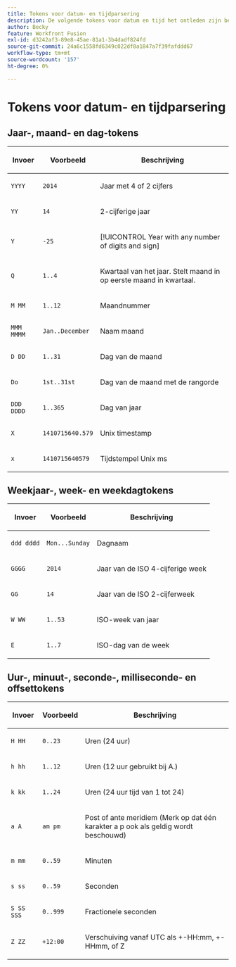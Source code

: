 ```yaml
---
title: Tokens voor datum- en tijdparsering
description: De volgende tokens voor datum en tijd het ontleden zijn beschikbaar in het  [!DNL Adobe Workfront Fusion mapping]  paneel.
author: Becky
feature: Workfront Fusion
exl-id: d3242af3-89e8-45ae-81a1-3b4dadf824fd
source-git-commit: 24a6c1558fd6349c022df8a1847a7f39fafddd67
workflow-type: tm+mt
source-wordcount: '157'
ht-degree: 0%

---
```


# Tokens voor datum- en tijdparsering

## Jaar-, maand- en dag-tokens

<table style="table-layout:auto"> 
 <col> 
 <col> 
 <col> 
 <thead> 
  <tr> 
   <th>Invoer </th> 
   <th>Voorbeeld </th> 
   <th> <p>Beschrijving</p> </th> 
  </tr> 
 </thead> 
 <tbody> 
  <tr> 
   <td><code>YYYY </code> </td> 
   <td><code>2014 </code> </td> 
   <td> <p>Jaar met 4 of 2 cijfers</p> </td> 
  </tr> 
  <tr> 
   <td><code>YY</code></td> 
   <td><code>14</code></td> 
   <td> <p>2-cijferige jaar</p> </td> 
  </tr> 
  <tr> 
   <td><code>Y</code> </td> 
   <td><code>-25</code> </td> 
   <td> <p>[!UICONTROL Year with any number of digits and sign]</p> </td> 
  </tr> 
  <tr> 
   <td><code>Q</code> </td> 
   <td><code>1..4</code> </td> 
   <td> <p> Kwartaal van het jaar. Stelt maand in op eerste maand in kwartaal.</p> </td> 
  </tr> 
  <tr> 
   <td><code>M MM</code> </td> 
   <td><code>1..12</code> </td> 
   <td> <p> Maandnummer</p> </td> 
  </tr> 
  <tr> 
   <td><code>MMM MMMM</code> </td> 
   <td><code>Jan..December</code> </td> 
   <td> <p> Naam maand</p> </td> 
  </tr> 
  <tr> 
   <td><code>D DD</code> </td> 
   <td><code>1..31</code> </td> 
   <td> <p> Dag van de maand</p> </td> 
  </tr> 
  <tr> 
   <td><code>Do </code> </td> 
   <td><code>1st..31st</code> </td> 
   <td> <p> Dag van de maand met de rangorde</p> </td> 
  </tr> 
  <tr> 
   <td><code>DDD DDDD</code> </td> 
   <td><code>1..365</code></td> 
   <td> <p> Dag van jaar</p> </td> 
  </tr> 
  <tr> 
   <td><code>X</code> </td> 
   <td><code>1410715640.579</code> </td> 
   <td> <p> Unix timestamp</p> </td> 
  </tr> 
  <tr> 
   <td><code>x</code> </td> 
   <td><code>1410715640579</code> </td> 
   <td> <p> Tijdstempel Unix ms</p> </td> 
  </tr> 
 </tbody> 
</table>

## Weekjaar-, week- en weekdagtokens

<table style="table-layout:auto"> 
 <col> 
 <col> 
 <col> 
 <thead> 
  <tr> 
   <th>Invoer </th> 
   <th>Voorbeeld </th> 
   <th> <p>Beschrijving</p> </th> 
  </tr> 
 </thead> 
 <tbody> 
  <tr> 
   <td><code>ddd dddd</code> </td> 
   <td><code>Mon...Sunday</code> </td> 
   <td> <p> Dagnaam</p> </td> 
  </tr> 
  <tr> 
   <td><code>GGGG</code> </td> 
   <td><code>2014</code> </td> 
   <td> <p> Jaar van de ISO 4-cijferige week</p> </td> 
  </tr> 
  <tr> 
   <td><code>GG </code> </td> 
   <td><code>14</code> </td> 
   <td> <p> Jaar van de ISO 2-cijferweek</p> </td> 
  </tr> 
  <tr> 
   <td><code>W WW</code> </td> 
   <td><code>1..53</code></td> 
   <td> <p> ISO-week van jaar</p> </td> 
  </tr> 
  <tr> 
   <td><code>E</code> </td> 
   <td><code>1..7</code> </td> 
   <td> <p> ISO-dag van de week</p> </td> 
  </tr> 
 </tbody> 
</table>

## Uur-, minuut-, seconde-, milliseconde- en offsettokens

<table style="table-layout:auto"> 
 <col> 
 <col> 
 <col> 
 <thead> 
  <tr> 
   <th>Invoer </th> 
   <th>Voorbeeld </th> 
   <th> <p>Beschrijving</p> </th> 
  </tr> 
 </thead> 
 <tbody> 
  <tr> 
   <td><code>H HH</code> </td> 
   <td><code>0..23</code></td> 
   <td> <p> Uren (24 uur)</p> </td> 
  </tr> 
  <tr> 
   <td><code>h hh</code> </td> 
   <td><code>1..12</code> </td> 
   <td> <p> Uren (12 uur gebruikt bij A.)</p> </td> 
  </tr> 
  <tr> 
   <td><code>k kk</code> </td> 
   <td><code>1..24</code> </td> 
   <td> <p> Uren (24 uur tijd van 1 tot 24)</p> </td> 
  </tr> 
  <tr> 
   <td><code>a A</code> </td> 
   <td><code>am pm</code> </td> 
   <td> <p> Post of ante meridiem (Merk op dat één karakter a p ook als geldig wordt beschouwd)</p> </td> 
  </tr> 
  <tr> 
   <td><code>m mm</code> </td> 
   <td><code>0..59</code> </td> 
   <td> <p> Minuten</p> </td> 
  </tr> 
  <tr> 
   <td><code>s ss</code> </td> 
   <td><code>0..59</code> </td> 
   <td> <p> Seconden</p> </td> 
  </tr> 
  <tr> 
   <td><code>S SS SSS</code> </td> 
   <td><code>0..999</code> </td> 
   <td> <p> Fractionele seconden</p> </td> 
  </tr> 
  <tr> 
   <td><code>Z ZZ</code> </td> 
   <td><code>+12:00</code> </td> 
   <td> <p> Verschuiving vanaf UTC als +-HH:mm, +-HHmm, of Z</p> </td> 
  </tr> 
 </tbody> 
</table>
